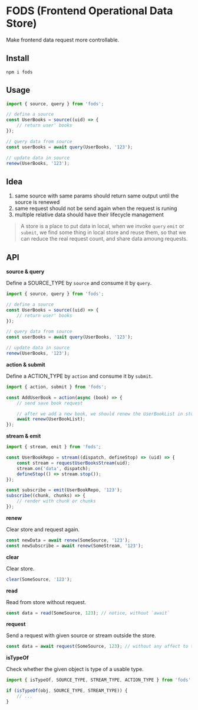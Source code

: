 # FODS (Frontend Operational Data Store)

Make frontend data request more controllable.

## Install

```
npm i fods
```

## Usage

```js
import { source, query } from 'fods';

// define a source
const UserBooks = source((uid) => {
    // return user' books
});

// query data from source
const userBooks = await query(UserBooks, '123');

// update data in source
renew(UserBooks, '123');
```

## Idea

1. same source with same params should return same output until the source is renewed
2. same request should not be send again when the request is runing
3. multiple relative data should have their lifecycle management

> A store is a place to put data in local, when we invoke `query` `emit` or `submit`, we find some thing in local store and reuse them, so that we can reduce the real request count, and share data amoung requests.

## API

**source & query**

Define a SOURCE_TYPE by `source` and consume it by `query`.

```js
import { source, query } from 'fods';

// define a source
const UserBooks = source((uid) => {
    // return user' books
});

// query data from source
const userBooks = await query(UserBooks, '123');

// update data in source
renew(UserBooks, '123');
```

**action & submit**

Define a ACTION_TYPE by `action` and consume it by `submit`.

```js
import { action, submit } from 'fods';

const AddUserBook = action(async (book) => {
    // send save book request

    // after we add a new book, we should renew the UserBookList in store
    await renew(UserBookList);
});
```

**stream & emit**

```js
import { stream, emit } from 'fods';

const UserBookRepo = stream((dispatch, defineStop) => (uid) => {
    const stream = requestUserBooksStream(uid);
    stream.on('data', dispatch);
    defineStop(() => stream.stop());
});

const subscribe = emit(UserBookRepo, '123');
subscribe((chunk, chunks) => {
    // render with chunk or chunks
});
```

**renew**

Clear store and request again.

```js
const newData = await renew(SomeSource, '123');
const newSubscribe = await renew(SomeStream, '123');
```

**clear**

Clear store.

```js
clear(SomeSource, '123');
```

**read**

Read from store without request.

```js
const data = read(SomeSource, 123); // notice, without `await`
```

**request**

Send a request with given source or stream outside the store.

```js
const data = await request(SomeSource, 123); // without any affect to the store
```

**isTypeOf**

Check whether the given object is type of a usable type.

```js
import { isTypeOf, SOURCE_TYPE, STREAM_TYPE, ACTION_TYPE } from 'fods';

if (isTypeOf(obj, SOURCE_TYPE, STREAM_TYPE)) {
    // ...
}
```

